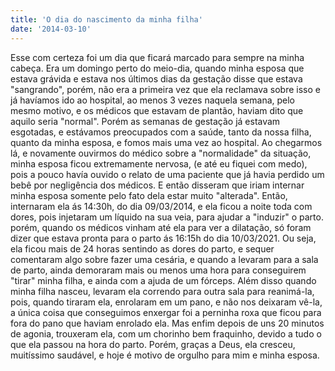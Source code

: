 ```yaml
---
title: 'O dia do nascimento da minha filha'
date: '2014-03-10'
---
```


Esse com certeza foi um dia que ficará marcado para sempre na minha cabeça. Era um domingo perto do meio-dia, quando minha esposa que estava grávida e estava nos últimos dias da gestação disse que estava "sangrando", porém, não era a primeira vez que ela reclamava sobre isso e já havíamos ido ao hospital, ao menos 3 vezes naquela semana, pelo mesmo motivo, e os médicos que estavam de plantão, haviam dito que aquilo seria "normal". Porém as semanas de gestação já estavam esgotadas, e estávamos preocupados com a saúde, tanto da nossa filha, quanto da minha esposa, e fomos mais uma vez ao hospital. Ao chegarmos lá, e novamente ouvirmos do médico sobre a "normalidade" da situação, minha esposa ficou extremamente nervosa, (e até eu fiquei com medo), pois a pouco havía ouvido o relato de uma paciente que já havia perdido um bebê por negligência dos médicos. E então disseram que iriam internar minha esposa somente pelo fato dela estar muito "alterada". Então, internaram ela ás 14:30h, do dia 09/03/2014, e ela ficou a noite toda com dores, pois injetaram um líquido na sua veia, para ajudar a "induzir" o parto. porém, quando os médicos vinham até ela para ver a dilatação, só foram dizer que estava pronta para o parto ás 16:15h do dia 10/03/2021. Ou seja, ela ficou mais de 24 horas sentindo as dores do parto, e sequer comentaram algo sobre fazer uma cesária, e quando a levaram para a sala de parto, ainda demoraram mais ou menos uma hora para conseguirem "tirar" minha filha, e ainda com a ajuda de um fórceps. Além disso quando minha filha nasceu, levaram ela correndo para outra sala para reanimá-la, pois, quando tiraram ela, enrolaram em um pano, e não nos deixaram vê-la, a única coisa que conseguimos enxergar foi a perninha roxa que ficou para fora do pano que haviam enrolado ela. Mas enfim depois de uns 20 minutos de agonia, trouxeram ela, com um chorinho bem fraquinho, devido a tudo o que ela passou na hora do parto. Porém, graças a Deus, ela cresceu, muitíssimo saudável, e hoje é motivo de orgulho para mim e minha esposa.
